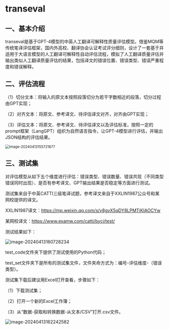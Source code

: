 # transeval

## 一、基本介绍

transeval是基于GPT-4模型的中英人工翻译可解释性质量评估模型。借鉴MQM等传统笔译评估框架，国内外高校、翻译协会认证考试评分细则，设计了一套基于并适用于大语言模型的人工翻译可解释性自动评估流程，模拟了人工翻译质量评估并输出类似人工翻译质量评估的结果，包括译文的错误位置、错误类型、错误严重程度和错误解释。



## 二、评估流程

（1）切分文本：将输入的原文本按照段落切分为若干字数相近的段落，切分过程由GPT实现；

（2）对齐文本：将原文、参考译文、待评估译文对齐，对齐由GPT实现；

（3）评估文本：将原文、参考译文、待评估译文以及评估标准，按照一定的prompt框架（LangGPT）组织为自然语言指令，让GPT-4模型进行评估，并输出JSON结构的评估结果。

<img src="https://picbed-1324358826.cos.ap-beijing.myqcloud.com/typechoimage-20240413155721877.png" alt="image-20240413155721877" style="zoom: 80%;" />

## 三、测试集

对评估模型从如下五个维度进行评估：错误类型、错误数量、错误共现（不同类型错误同时出现）、是否有参考译文、GPT输出结果是否稳定等方面进行测试。

测试集来自于中英CATTI三级笔译试题，参考译文来自于XXLIN1987公众号和某网校提供的译文。

XXLIN1987译文：https://mp.weixin.qq.com/s/y8gvX5qDY8LPMTiKIAOCYw

某网校译文：https://www.examw.com/catti/bycj/test/

测试结果如下：

![image-20240413160728234](https://picbed-1324358826.cos.ap-beijing.myqcloud.com/typechoconclusion.png)

test_code文件夹下提供了测试使用的Python代码；

test_set文件夹下是所有的测试集文件，文件夹命方式为：编号-评估维度-（错误类型）。

测试集下载后建议用Excel打开查看，步骤如下：

（1）下载测试集；

（2）打开一个新的Excel工作簿；

（3）从“数据-获取和转换数据-从文本/CSV”打开.csv文件。

![image-20240413162242582](https://picbed-1324358826.cos.ap-beijing.myqcloud.com/typechoimage-20240413162242582.png)
